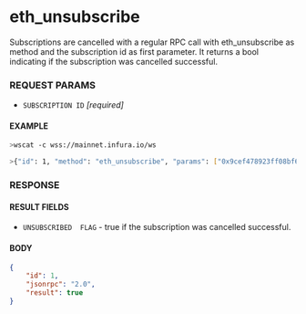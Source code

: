 # eth_unsubscribe

Subscriptions are cancelled with a regular RPC call with eth_unsubscribe as method and the subscription id as first parameter. It returns a bool indicating if the subscription was cancelled successful.

### REQUEST PARAMS
- `SUBSCRIPTION ID` _[required]_ 

#### EXAMPLE
```bash
>wscat -c wss://mainnet.infura.io/ws 

>{"id": 1, "method": "eth_unsubscribe", "params": ["0x9cef478923ff08bf67fde6c64013158d"]}
```

### RESPONSE

#### RESULT FIELDS
- `UNSUBSCRIBED  FLAG` - true if the subscription was cancelled successful.

#### BODY

```json
{
    "id": 1, 
    "jsonrpc": "2.0", 
    "result": true
}
```
